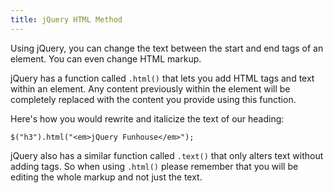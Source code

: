 ```yaml
---
title: jQuery HTML Method
---
```

Using jQuery, you can change the text between the start and end tags of an element. You can even change HTML markup.

jQuery has a function called `.html()` that lets you add HTML tags and text within an element. Any content previously within the element will be completely replaced with the content you provide using this function.

Here's how you would rewrite and italicize the text of our heading:

    $("h3").html("<em>jQuery Funhouse</em>");

jQuery also has a similar function called `.text()` that only alters text without adding tags. So when using `.html()` please remember that you will be editing the whole markup and not just the text.